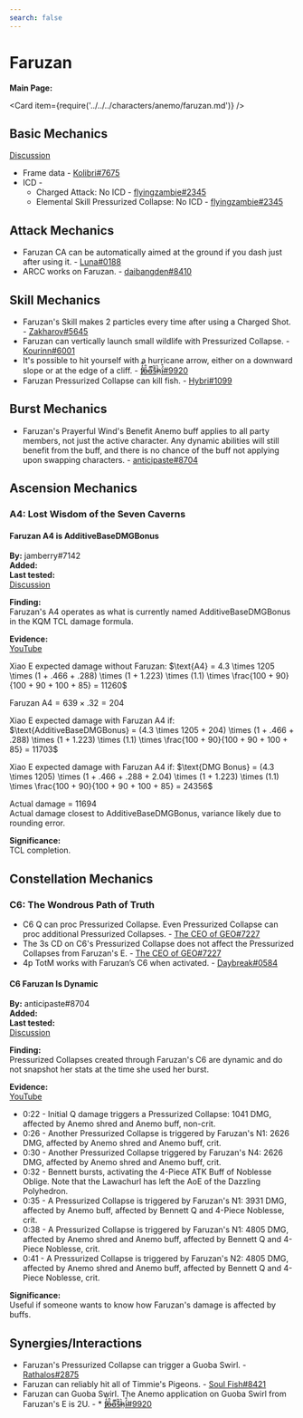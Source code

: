 ```yaml
---
search: false
---
```


# Faruzan

**Main Page:**

<Card item={require('../../../characters/anemo/faruzan.md')} />

## Basic Mechanics

[Discussion](https://tickets.deeznuts.moe/transcripts/faruzan-basic-mechanics)  
* Frame data - [Kolibri\#7675](https://docs.google.com/spreadsheets/d/1sdhP2n26JZvlDZX6k8CoFNJrzNcF29GVjH67P9_aF7w/edit?usp=sharing) 
* ICD -  
  * Charged Attack: No ICD - [flyingzambie#2345](https://youtu.be/whIBFVOaU2U)
  * Elemental Skill Pressurized Collapse: No ICD - [flyingzambie#2345](https://youtu.be/whIBFVOaU2U)

## Attack Mechanics
* Faruzan CA can be automatically aimed at the ground if you dash just after using it. - [Luna#0188](https://youtu.be/Nn7McGuquic)
* ARCC works on Faruzan. - [daibangden#8410](https://imgur.com/dJv8RrJ)

## Skill Mechanics
* Faruzan's Skill makes 2 particles every time after using a Charged Shot. - [Zakharov#5645](https://youtu.be/MOfdIufeTS8)
* Faruzan can vertically launch small wildlife with Pressurized Collapse. - [Kourinn#6001](https://youtu.be/FH6XdoNG-UM)
* It's possible to hit yourself with a hurricane arrow, either on a downward slope or at the edge of a cliff. - [f̸̒͂ỏ̶̂o̵͌̚s̶͊̏h̷̤̀ḯ̴̊#9920](https://imgur.com/a/llDqUfc)
* Faruzan Pressurized Collapse can kill fish. - [Hybri#1099](https://youtu.be/wT8VtRE8aHs)

## Burst Mechanics
* Faruzan's Prayerful Wind's Benefit Anemo buff applies to all party members, not just the active character. Any dynamic abilities will still benefit from the buff, and there is no chance of the buff not applying upon swapping characters. - [anticipaste#8704](https://youtu.be/va4w3vQTJCE)

## Ascension Mechanics

### A4: Lost Wisdom of the Seven Caverns

#### Faruzan A4 is AdditiveBaseDMGBonus

**By:** jamberry\#7142  
**Added:** <Version date="2023-02-14" />  
**Last tested:** <VersionHl date="2023-02-13" />  
[Discussion](https://tickets.deeznuts.moe/transcripts/faruzan-a4-flatdamage)

**Finding:**  
Faruzan's A4 operates as what is currently named AdditiveBaseDMGBonus in the KQM TCL damage formula.  

**Evidence:**  
[YouTube](https://youtu.be/jRovofgcGJc)  

Xiao E expected damage without Faruzan: $\text{A4} = 4.3 \times 1205 \times (1 + .466 + .288) \times (1 + 1.223) \times (1.1) \times \frac{100 + 90}{100 + 90 + 100 + 85} = 11260$  

$\text{Faruzan A4} = 639 \times .32 = 204$  

Xiao E expected damage with Faruzan A4 if: $\text{AdditiveBaseDMGBonus} = (4.3 \times 1205 + 204) \times (1 + .466 + .288) \times (1 + 1.223) \times (1.1) \times \frac{100 + 90}{100 + 90 + 100 + 85} = 11703$  

Xiao E expected damage with Faruzan A4 if: $\text{DMG Bonus} = (4.3 \times 1205) \times (1 + .466 + .288 + 2.04) \times (1 + 1.223) \times (1.1) \times \frac{100 + 90}{100 + 90 + 100 + 85} = 24356$  

Actual damage = $11694$  
Actual damage closest to AdditiveBaseDMGBonus, variance likely due to rounding error.  

**Significance:**  
TCL completion.

## Constellation Mechanics
### C6: The Wondrous Path of Truth
* C6 Q can proc Pressurized Collapse. Even Pressurized Collapse can proc additional Pressurized Collapses. - [The CEO of GEO#7227](https://www.youtube.com/watch?v=9TqYhBOJvzw&feature=youtu.be)
* The 3s CD on C6's Pressurized Collapse does not affect the Pressurized Collapses from Faruzan's E. - [The CEO of GEO#7227](https://www.youtube.com/watch?v=9TqYhBOJvzw&feature=youtu.be)
* 4p TotM works with Faruzan’s C6 when activated. - [Daybreak#0584](https://youtu.be/hm3nztFnhY0)

#### C6 Faruzan Is Dynamic

**By:** anticipaste\#8704  
**Added:** <Version date="2023-03-05" />  
**Last tested:** <VersionHl date="2023-03-05" />  
[Discussion](https://tickets.deeznuts.moe/transcripts/c6-faruzan-is-dynamic)

**Finding:**  
Pressurized Collapses created through Faruzan's C6 are dynamic and do not snapshot her stats at the time she used her burst.  
  
**Evidence:**  
[YouTube](https://youtu.be/hGzP_u26LYY)  
 * 0:22 - Initial Q damage triggers a Pressurized Collapse: 1041 DMG, affected by Anemo shred and Anemo buff, non-crit.  
 * 0:26 - Another Pressurized Collapse is triggered by Faruzan's N1: 2626 DMG, affected by Anemo shred and Anemo buff, crit.  
 * 0:30 - Another Pressurized Collapse triggered by Faruzan's N4: 2626 DMG, affected by Anemo shred and Anemo buff, crit.  
 * 0:32 - Bennett bursts, activating the 4-Piece ATK Buff of Noblesse Oblige. Note that the Lawachurl has left the AoE of the Dazzling Polyhedron.  
 * 0:35 - A Pressurized Collapse is triggered by Faruzan's N1: 3931 DMG, affected by Anemo buff, affected by Bennett Q and 4-Piece Noblesse, crit.  
 * 0:38 - A Pressurized Collapse is triggered by Faruzan's N1: 4805 DMG, affected by Anemo shred and Anemo buff, affected by Bennett Q and 4-Piece Noblesse, crit.  
 * 0:41 - A Pressurized Collapse is triggered by Faruzan's N2: 4805 DMG, affected by Anemo shred and Anemo buff, affected by Bennett Q and 4-Piece Noblesse, crit.  
  
**Significance:**  
Useful if someone wants to know how Faruzan's damage is affected by buffs.



## Synergies/Interactions

* Faruzan's Pressurized Collapse can trigger a Guoba Swirl. - [Rathalos#2875](https://imgur.com/dvSdeLC)
* Faruzan can reliably hit all of Timmie's Pigeons. - [Soul Fish#8421](https://youtu.be/qAi7NOvSdJc)
* Faruzan can Guoba Swirl. The Anemo application on Guoba Swirl from Faruzan's E is 2U. - * [f̸̒͂ỏ̶̂o̵͌̚s̶͊̏h̷̤̀ḯ̴̊\#9920](../pyro/xiangling.md#guoba-swirl-anemo-gauge)
